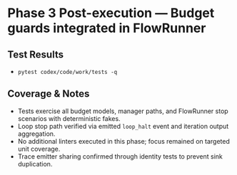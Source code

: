 # Phase 3 Post-execution — Budget guards integrated in FlowRunner

## Test Results
- `pytest codex/code/work/tests -q`

## Coverage & Notes
- Tests exercise all budget models, manager paths, and FlowRunner stop scenarios with deterministic fakes.
- Loop stop path verified via emitted `loop_halt` event and iteration output aggregation.
- No additional linters executed in this phase; focus remained on targeted unit coverage.
- Trace emitter sharing confirmed through identity tests to prevent sink duplication.

